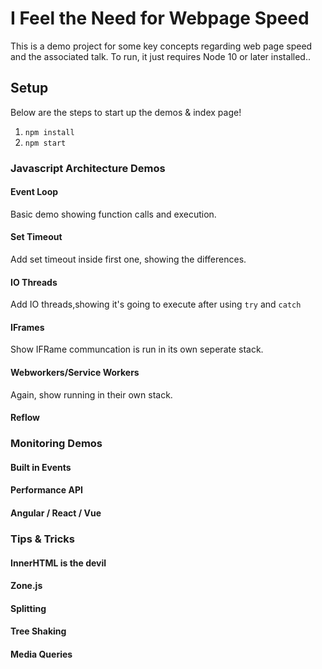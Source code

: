 # I Feel the Need for Webpage Speed
This is a demo project for some key concepts regarding web page speed and the associated talk. To run, it just requires Node 10 or later installed..

## Setup 
Below are the steps to start up the demos & index page!

1. `npm install`
2. `npm start`

### Javascript Architecture Demos

#### Event Loop
Basic demo showing function calls and execution.

#### Set Timeout
Add set timeout inside first one, showing the differences.

#### IO Threads
Add IO threads,showing it's going to execute after using `try` and `catch`

#### IFrames
Show IFRame communcation is run in its own seperate stack.

#### Webworkers/Service Workers
Again, show running in their own stack.

#### Reflow

### Monitoring Demos

#### Built in Events

#### Performance API

#### Angular / React / Vue

### Tips & Tricks

#### InnerHTML is the devil

#### Zone.js

#### Splitting

#### Tree Shaking

#### Media Queries